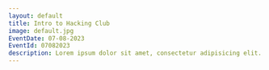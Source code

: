 ```yaml
---
layout: default
title: Intro to Hacking Club
image: default.jpg
EventDate: 07-08-2023
EventId: 07082023
description: Lorem ipsum dolor sit amet, consectetur adipisicing elit. Sunt ut voluptatum eius sapiente, totam reiciendis temporibus qui quibusdam, recusandae sit vero unde, sed, incidunt et ea quo dolore laudantium consectetur!
---
```

